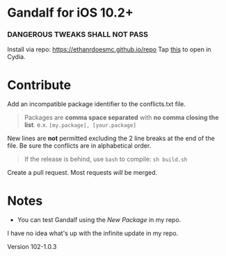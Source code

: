 # Gandalf for iOS 10.2+
### DANGEROUS TWEAKS SHALL NOT PASS

Install via repo: https://ethanrdoesmc.github.io/repo
Tap [this][1] to open in Cydia.

# Contribute
Add an incompatible package identifier to the conflicts.txt file.
> Packages are **comma space separated** with **no comma closing the list**.
e.x. `[my.package], [your.package]`

New lines are **not** permitted excluding the 2 line breaks at the end of the file.
Be sure the conflicts are in alphabetical order.

> If the release is behind, use `bash` to compile:
`sh build.sh`

Create a pull request. Most requests *will* be merged.


# Notes
- You can test Gandalf using the *New Package* in my repo.


I have no idea what's up with the infinite update in my repo. 

Version 102-1.0.3

[1]: http://tinyurl.com/gandalfios
